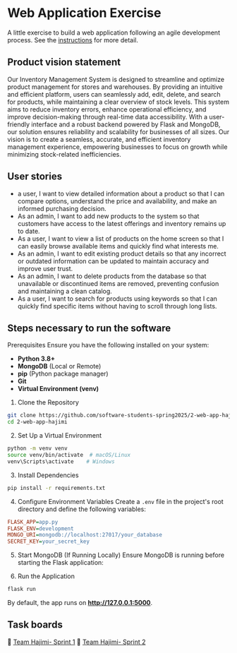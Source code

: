 # Web Application Exercise

A little exercise to build a web application following an agile development process. See the [instructions](instructions.md) for more detail.

## Product vision statement

Our Inventory Management System is designed to streamline and optimize product management for stores and warehouses. By providing an intuitive and efficient platform, users can seamlessly add, edit, delete, and search for products, while maintaining a clear overview of stock levels.
This system aims to reduce inventory errors, enhance operational efficiency, and improve decision-making through real-time data accessibility. With a user-friendly interface and a robust backend powered by Flask and MongoDB, our solution ensures reliability and scalability for businesses of all sizes. Our vision is to create a seamless, accurate, and efficient inventory management experience, empowering businesses to focus on growth while minimizing stock-related inefficiencies.

## User stories

- a user, I want to view detailed information about a product so that I can compare options, understand the price and availability, and make an informed purchasing decision.
- As an admin, I want to add new products to the system so that customers have access to the latest offerings and inventory remains up to date.
- As a user, I want to view a list of products on the home screen so that I can easily browse available items and quickly find what interests me. 
- As an admin, I want to edit existing product details so that any incorrect or outdated information can be updated to maintain accuracy and improve user trust.
- As an admin, I want to delete products from the database so that unavailable or discontinued items are removed, preventing confusion and maintaining a clean catalog.
- As a user, I want to search for products using keywords so that I can quickly find specific items without having to scroll through long lists.


## Steps necessary to run the software

 Prerequisites
Ensure you have the following installed on your system:

- **Python 3.8+**
- **MongoDB** (Local or Remote)
- **pip** (Python package manager)
- **Git**
- **Virtual Environment (venv)**

 1. Clone the Repository
```sh
git clone https://github.com/software-students-spring2025/2-web-app-hajimi.git
cd 2-web-app-hajimi
```

 2. Set Up a Virtual Environment 
```sh
python -m venv venv
source venv/bin/activate  # macOS/Linux
venv\Scripts\activate    # Windows
```

 3. Install Dependencies
```sh
pip install -r requirements.txt
```

 4. Configure Environment Variables
Create a `.env` file in the project's root directory and define the following variables:

```ini
FLASK_APP=app.py
FLASK_ENV=development
MONGO_URI=mongodb://localhost:27017/your_database
SECRET_KEY=your_secret_key
```

 5. Start MongoDB (If Running Locally)
Ensure MongoDB is running before starting the Flask application:

 6. Run the Application
```sh
flask run
```
By default, the app runs on **http://127.0.0.1:5000**.




## Task boards
🔆 [Team Hajimi- Sprint 1](https://github.com/orgs/software-students-spring2025/projects/88/views/2)
🔆 [Team Hajimi- Sprint 2](https://github.com/orgs/software-students-spring2025/projects/136)
